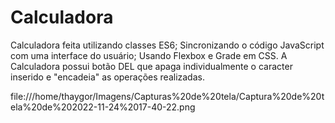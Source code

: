 # Calculadora
Calculadora feita utilizando classes ES6; Sincronizando o código JavaScript com uma interface do usuário; Usando Flexbox e Grade em CSS. A Calculadora possui botão DEL que apaga individualmente o caracter inserido e "encadeia" as operações realizadas.

 file:///home/thaygor/Imagens/Capturas%20de%20tela/Captura%20de%20tela%20de%202022-11-24%2017-40-22.png
